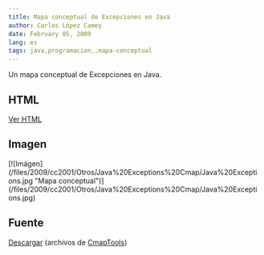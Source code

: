 ```yaml
---
title: Mapa conceptual de Excepciones en Java
author: Carlos López Camey
date: February 05, 2009
lang: es
tags: java,programacion,,mapa-conceptual
---
```


Un mapa conceptual de Excepciones en Java.

HTML 
------
[Ver HTML](/files/2009/cc2001/Otros/Java%20Exceptions%20Cmap/Java%20Exceptions.html)

Imagen
------
<div class="inline-image thumbnail">[![Imágen](/files/2009/cc2001/Otros/Java%20Exceptions%20Cmap/Java%20Exceptions.jpg "Mapa conceptual")](/files/2009/cc2001/Otros/Java%20Exceptions%20Cmap/Java%20Exceptions.jpg) </div>

Fuente 
-------
[Descargar](/files/2009/cc2001/Otros/Java%20Exceptions%20Cmap.zip) (archivos de [CmapTools](http://cmap.ihmc.us/))
